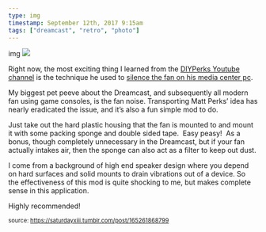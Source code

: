 ```yaml
---
type: img
timestamp: September 12th, 2017 9:15am
tags: ["dreamcast", "retro", "photo"]
---
```

img
<img src="https://saturdayxiii.github.io/media/165261868799.jpg"/>
                                                                                          
Right now, the most exciting thing I learned from the <a href="https://www.youtube.com/channel/UCUQo7nzH1sXVpzL92VesANw" target="_blank">DIYPerks Youtube channel</a> is the technique he used to <a href="https://www.youtube.com/watch?v=e3fnsGHe8eE" target="_blank">silence the fan on his media center pc</a>.

My biggest pet peeve about the Dreamcast, and subsequently all modern fan using game consoles, is the fan noise. Transporting Matt Perks’ idea has nearly eradicated the issue, and it’s also a fun simple mod to do.  

Just take out the hard plastic housing that the fan is mounted to and mount it with some packing sponge and double sided tape.  Easy peasy!  As a bonus, though completely unnecessary in the Dreamcast, but if your fan actually intakes air, then the sponge can also act as a filter to keep out dust.

I come from a background of high end speaker design where you depend on hard surfaces and solid mounts to drain vibrations out of a device. So the effectiveness of this mod is quite shocking to me, but makes complete sense in this application.

Highly recommended!
 
                                    
                
                
                
                
                                
<small>source: https://saturdayxiii.tumblr.com/post/165261868799</small>